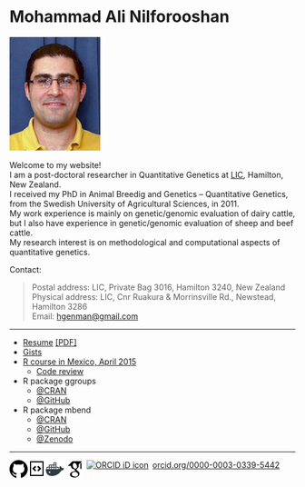 # Mohammad Ali Nilforooshan

![MyImage](https://raw.githubusercontent.com/nilforooshan/nilforooshan.github.io/master/images/mohammad_nilforooshan.jpg)

Welcome to my website!  
I am a post-doctoral researcher in Quantitative Genetics at <a href="http://www.lic.co.nz/" target="_blank">LIC</a>, Hamilton, New Zealand.  
I received my PhD in Animal Breedig and Genetics &ndash; Quantitative Genetics, from the Swedish University of Agricultural Sciences, in 2011.  
My work experience is mainly on genetic/genomic evaluation of dairy cattle, but I also have experience in genetic/genomic evaluation of sheep and beef cattle.  
My research interest is on methodological and computational aspects of quantitative genetics.


Contact:  
> Postal address: LIC, Private Bag 3016, Hamilton 3240, New Zealand  
> Physical address: LIC, Cnr Ruakura & Morrinsville Rd., Newstead, Hamilton 3286  
> Email: [hgenman@gmail.com](mailto:hgenman@gmail.com)

---

* [Resume](https://nilforooshan.github.io/resume/resume) [[PDF]](https://nilforooshan.github.io/resume/resume.pdf)  
* [Gists](https://github.com/nilforooshan/Link-resources/blob/master/README.md)  
* [R course in Mexico, April 2015](https://nilforooshan.github.io/rmex)
   * [Code review](https://nilforooshan.github.io/rreview.html)
* R package ggroups
   * [@CRAN](https://cran.r-project.org/package=ggroups)
   * [@GitHub](https://github.com/nilforooshan/ggroups)
* R package mbend
   * [@CRAN](https://cran.r-project.org/package=mbend)
   * [@GitHub](https://github.com/nilforooshan/mbend)
   * [@Zenodo](https://doi.org/10.5281/zenodo.3459238)

---

[![GitHub](https://raw.githubusercontent.com/nilforooshan/nilforooshan.github.io/master/images/githubicon.png  "GitHub")](https://github.com/nilforooshan) [![GitHubGist](https://raw.githubusercontent.com/nilforooshan/nilforooshan.github.io/master/images/githubgisticon.png "GitHubGist")](https://gist.github.com/nilforooshan) [![DockerHub](https://raw.githubusercontent.com/nilforooshan/nilforooshan.github.io/master/images/dockericon.png  "DockerHub")](https://hub.docker.com/u/nilforooshan) [![GoogleScholar](https://raw.githubusercontent.com/nilforooshan/nilforooshan.github.io/master/images/google-scholar-logo.png "GoogleScholar")](http://scholar.google.com/citations?hl=en&user=X7avTQgAAAAJ) <a href="https://orcid.org/0000-0003-0339-5442" target="orcid.widget" rel="noopener noreferrer" style="vertical-align:top;"><img src="https://orcid.org/sites/default/files/images/orcid_16x16.png" style="width:1em;margin-right:.5em;" alt="ORCID iD icon">orcid.org/0000-0003-0339-5442</a>
